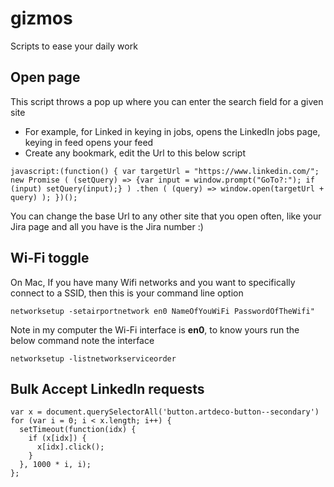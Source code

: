 # gizmos
Scripts to ease your daily work


## Open page

This script throws a pop up where you can enter the search field for a given site
- For example, for Linked in keying in jobs, opens the LinkedIn jobs page, keying in feed opens your feed
- Create any bookmark, edit the Url to this below script

```
javascript:(function() { var targetUrl = "https://www.linkedin.com/"; new Promise ( (setQuery) => {var input = window.prompt("GoTo?:"); if (input) setQuery(input);} ) .then ( (query) => window.open(targetUrl + query) ); })();
```
You can change the base Url to any other site that you open often, like your Jira page and all you have is the Jira number :)


## Wi-Fi toggle
On Mac, If you have many Wifi networks and you want to specifically connect to a SSID, then this is your command line option

```
networksetup -setairportnetwork en0 NameOfYouWiFi PasswordOfTheWifi"
```
Note in my computer the Wi-Fi interface is **en0**, to know yours run the below command note the interface

```
networksetup -listnetworkserviceorder
```

## Bulk Accept LinkedIn requests
```
var x = document.querySelectorAll('button.artdeco-button--secondary')
for (var i = 0; i < x.length; i++) {
  setTimeout(function(idx) {
    if (x[idx]) {
      x[idx].click();
    }
  }, 1000 * i, i);
};

```
